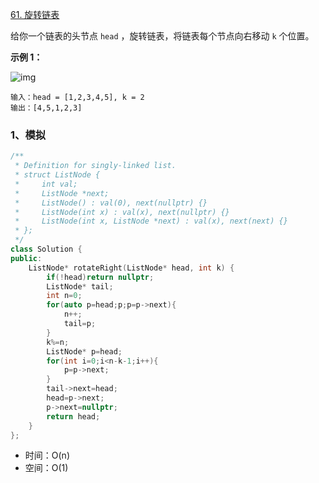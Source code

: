 [61. 旋转链表](https://leetcode.cn/problems/rotate-list/)

给你一个链表的头节点 `head` ，旋转链表，将链表每个节点向右移动 `k` 个位置。

 

**示例 1：**

![img](https://assets.leetcode.com/uploads/2020/11/13/rotate1.jpg)

```
输入：head = [1,2,3,4,5], k = 2
输出：[4,5,1,2,3]
```



### 1、模拟

```cpp
/**
 * Definition for singly-linked list.
 * struct ListNode {
 *     int val;
 *     ListNode *next;
 *     ListNode() : val(0), next(nullptr) {}
 *     ListNode(int x) : val(x), next(nullptr) {}
 *     ListNode(int x, ListNode *next) : val(x), next(next) {}
 * };
 */
class Solution {
public:
    ListNode* rotateRight(ListNode* head, int k) {
        if(!head)return nullptr;
        ListNode* tail;
        int n=0;
        for(auto p=head;p;p=p->next){
            n++;
            tail=p;
        }
        k%=n;
        ListNode* p=head;
        for(int i=0;i<n-k-1;i++){
            p=p->next;
        }
        tail->next=head;
        head=p->next;
        p->next=nullptr;
        return head;
    }
};
```

- 时间：O(n)
- 空间：O(1)